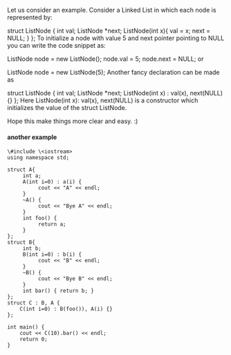 Let us consider an example. Consider a Linked List in which each node is represented by:

struct ListNode {
     int val;
     ListNode *next;
     ListNode(int x){
        val = x;
        next = NULL;
     }
};
To initialize a node with value 5 and next pointer pointing to NULL you can write the code snippet as:

ListNode node = new ListNode();
node.val = 5;
node.next = NULL;
or

ListNode node = new ListNode(5);
Another fancy declaration can be made as

struct ListNode {
     int val;
     ListNode *next;
     ListNode(int x) : val(x), next(NULL) {}
};
Here ListNode(int x): val(x), next(NULL) is a constructor which initializes the value of the struct ListNode.

Hope this make things more clear and easy. :)


#### another example
```
\#include \<iostream>
using namespace std;

struct A{
     int a;
     A(int i=0) : a(i) { 
          cout << "A" << endl; 
     }
     ~A() { 
          cout << "Bye A" << endl; 
     }
     int foo() { 
          return a; 
     }
};
struct B{
     int b;
     B(int i=0) : b(i) { 
          cout << "B" << endl; 
     }
     ~B() { 
          cout << "Bye B" << endl; 
     }
     int bar() { return b; }
};
struct C : B, A {
    C(int i=0) : B(foo()), A(i) {}
};

int main() {
    cout << C(10).bar() << endl;
    return 0;
}
```
